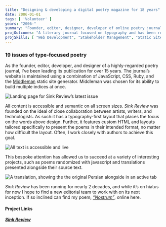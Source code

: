 ```yaml
---
title: "Designing & developing a digital poetry magazine for 18 years"
date: 2006-01-01
tags: [ 'Volunteer' ]
years: "2006-"
summary: "Founder, editor, designer, developer of online poetry journal."
projOutcomes: "A literary journal focused on typography and has been running for 18+ years."
projSkills: [ "Web Development", "Stakeholder Management", "Static Sites (Middleman)", "Web Design", "Typography", "Editing", "Collaboration" ]
---
```


### 19 issues of type-focused poetry

As the founder, editor, developer, and designer of a highly-regarded poetry journal, I&rsquo;ve been leading its publication for over 15 years. The journal&rsquo;s website is maintained using a combination of JavaScript, CSS, Ruby, and the [Middleman](https://middlemanapp.com/) static site generator. Middleman was chosen for its ability to build multiple indices at once. 

![Landing page for Sink Review&rsquo;s latest issue](/sink-cover.webp)

All content is accessible and semantic on all screen sizes. *Sink Review* was founded on the ideal of close collaboration between artists, writers, and technologists. As such it has a typography-first layout that places the focus on the words above design. Further, it features custom HTML and layouts tailored specifically to present the poems in their intended format, no matter how difficult the layout. Often, I work closely with authors to achieve this goal. 

![All text is accessible and live](/sink-en.webp)

This bespoke attention has allowed us to succeed at a variety of interesting projects, such as poems randomized with javascript and translations presented alongside their source text.

![A translation, showing the the original Persian alongside in an active tab](/sink-translation.webp)

*Sink Review* has been running for nearly 2 decades, and while it&rsquo;s on hiatus for now I hope to find a new editorial team to work with on its next inception. If so inclined can find my poem, *[&ldquo;Nostrum&rdquo;](https://sinkreview.org/sink-1/nostrum.html)*, online here. 

#### Project Links

**[*Sink Review*](https://sinkreview.org/)**